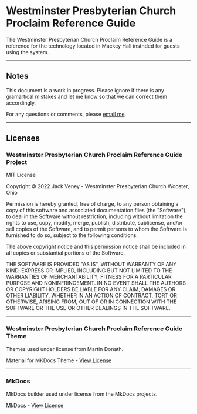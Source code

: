 # Westminster Presbyterian Church Proclaim Reference Guide

The Westminster Presbyterian Church Proclaim Reference Guide is a reference for the technology located in Mackey Hall instnded for guests using the system.

--- 

## Notes

This document is a work in progress. Please ignore if there is any gramartical mistakes and let me know so that we can correct them accordingly.


For any questions or comments, please [email me](mailto:jackveney03@gmail.com).

---

## Licenses

### Westminster Presbyterian Church Proclaim Reference Guide Project


MIT License

Copyright &copy; 2022 Jack Veney - Westminster Presbyterian Church Wooster, Ohio

Permission is hereby granted, free of charge, to any person obtaining a copy
of this software and associated documentation files (the "Software"), to deal
in the Software without restriction, including without limitation the rights
to use, copy, modify, merge, publish, distribute, sublicense, and/or sell
copies of the Software, and to permit persons to whom the Software is
furnished to do so, subject to the following conditions:

The above copyright notice and this permission notice shall be included in all
copies or substantial portions of the Software.

THE SOFTWARE IS PROVIDED "AS IS", WITHOUT WARRANTY OF ANY KIND, EXPRESS OR
IMPLIED, INCLUDING BUT NOT LIMITED TO THE WARRANTIES OF MERCHANTABILITY,
FITNESS FOR A PARTICULAR PURPOSE AND NONINFRINGEMENT. IN NO EVENT SHALL THE
AUTHORS OR COPYRIGHT HOLDERS BE LIABLE FOR ANY CLAIM, DAMAGES OR OTHER
LIABILITY, WHETHER IN AN ACTION OF CONTRACT, TORT OR OTHERWISE, ARISING FROM,
OUT OF OR IN CONNECTION WITH THE SOFTWARE OR THE USE OR OTHER DEALINGS IN THE
SOFTWARE.

---

### Westminster Presbyterian Church Proclaim Reference Guide Theme

Themes used under license from Martin Donath.

Material for MKDocs Theme - [View License](https://github.com/squidfunk/mkdocs-material/blob/master/LICENSE)

---

### MkDocs

MkDocs builder used under license from the MkDocs projects.

MkDocs - [View License](https://github.com/mkdocs/mkdocs/blob/master/LICENSE)
